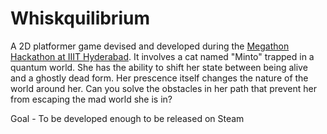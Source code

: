 # Whiskquilibrium

A 2D platformer game devised and developed during the [Megathon Hackathon at IIIT Hyderabad](https://megathon.in/).
It involves a cat named "Minto" trapped in a quantum world. She has the ability to shift her state between being alive and a ghostly dead form. Her prescence itself changes the nature of the world around her. Can you solve the obstacles in her path that prevent her from escaping the mad world she is in?
  
Goal - To be developed enough to be released on Steam
   
